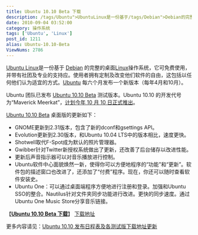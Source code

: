 ```yaml
---
title: Ubuntu 10.10 Beta 下载
description: /tags/Ubuntu">UbuntuLinux是一份基于/tags/Debian">Debian的完整的桌面/tags/Linux">Linux操作系统，它可免费使用，并带有社团及专业的支持应。使用者拥有定制及改变他们软件的自由，这包括以任何他们认为适宜的方式。/tags/Ubuntu">Ubuntu每六个月发布一个新版本（每年4月和10月）。...
date: 2010-09-04 03:52:00
category: 操作系统
tags: ['Ubuntu', 'Linux']
post_id: 1211
alias: Ubuntu-10.10-Beta
ViewNums: 2786
---
```


[Ubuntu Linux](/tags/Ubuntu)是一份基于 [Debian](/tags/Debian) 的完整的桌面[Linux](/tags/Linux)操作系统，它可免费使用，并带有社团及专业的支持应。使用者拥有定制及改变他们软件的自由，这包括以任何他们认为适宜的方式。[Ubuntu](/tags/Ubuntu) 每六个月发布一个新版本（每年4月和10月）。

Ubuntu 团队已发布 [Ubuntu 10.10 Beta](/blog/ubuntu-1010-beta) 测试版本。Ubuntu 10.10 的开发代号为“Maverick Meerkat”，[计划今年 10 月 10 日正式推出](/blog/ubuntu-1010)。

[Ubuntu 10.10 Beta](/blog/ubuntu-1010-beta) 桌面版的更新如下：

* GNOME更新到2.31版本，包含了新的dconf和gsettings API。
* Evolution更新到2.30版本，和Ubuntu 10.04 LTS中的版本相比，速度更快。
* Shotwell取代F-Spot成为默认的照片管理器。
* Gwibber针对Twitter新授权系统做出了更新，还改善了后台储存以改进性能。
* 更新后声音指示器可以对音乐播放进行控制。
* Ubuntu软件中心面貌焕然一新，使得你可以方便地程序的“功能”和“更新”。软件包的描述窗口也改进了，还添加了“付费”程序。现在，你还可以随时查看软件安装史。
* Ubuntu One：可以通过桌面端程序方便地进行注册和登录。加强和Ubuntu SSO的整合。Nautilus针对文件夹同步功能进行改进。更快的同步速度。通过Ubuntu One Music Store分享音乐链接。

【[**Ubuntu 10.10 Beta 下载**](/blog/ubuntu-1010-beta)】
[下载地址](http://releases.ubuntu.com/maverick/)

更多内容请见：[Ubuntu 10.10 发布日程表及各测试版下载地址更新](/blog/ubuntu-1010)


